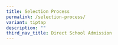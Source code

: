 ```yaml
---
title: Selection Process
permalink: /selection-process/
variant: tiptap
description: ""
third_nav_title: Direct School Admission
---
```

